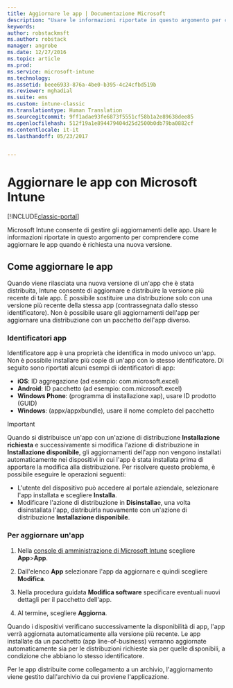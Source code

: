 ```yaml
---
title: Aggiornare le app | Documentazione Microsoft
description: "Usare le informazioni riportate in questo argomento per comprendere come aggiornare le app quando è richiesta una nuova versione."
keywords: 
author: robstackmsft
ms.author: robstack
manager: angrobe
ms.date: 12/27/2016
ms.topic: article
ms.prod: 
ms.service: microsoft-intune
ms.technology: 
ms.assetid: beee6933-876a-4be0-b395-4c24cfbd519b
ms.reviewer: mghadial
ms.suite: ems
ms.custom: intune-classic
ms.translationtype: Human Translation
ms.sourcegitcommit: 9ff1adae93fe6873f5551cf58b1a2e89638dee85
ms.openlocfilehash: 512f19a1e894479404d25d2500b0db79ba0882cf
ms.contentlocale: it-it
ms.lasthandoff: 05/23/2017


---
```


# <a name="update-apps-using-microsoft-intune"></a>Aggiornare le app con Microsoft Intune

[!INCLUDE[classic-portal](../includes/classic-portal.md)]

Microsoft Intune consente di gestire gli aggiornamenti delle app. Usare le informazioni riportate in questo argomento per comprendere come aggiornare le app quando è richiesta una nuova versione.

## <a name="how-to-update-apps"></a>Come aggiornare le app
Quando viene rilasciata una nuova versione di un'app che è stata distribuita, Intune consente di aggiornare e distribuire la versione più recente di tale app. È possibile sostituire una distribuzione solo con una versione più recente della stessa app (contrassegnata dallo stesso identificatore). Non è possibile usare gli aggiornamenti dell'app per aggiornare una distribuzione con un pacchetto dell'app diverso.

### <a name="app-identifiers"></a>Identificatori app
Identificatore app è una proprietà che identifica in modo univoco un'app. Non è possibile installare più copie di un'app con lo stesso identificatore. Di seguito sono riportati alcuni esempi di identificatori di app:

- **iOS**: ID aggregazione (ad esempio: com.microsoft.excel)
- **Android**: ID pacchetto (ad esempio: com.microsoft.excel)
- **Windows Phone**: (programma di installazione xap), usare ID prodotto (GUID)
- **Windows**: (appx/appxbundle), usare il nome completo del pacchetto



> [!IMPORTANT]
> Quando si distribuisce un'app con un'azione di distribuzione **Installazione richiesta** e successivamente si modifica l'azione di distribuzione in **Installazione disponibile**, gli aggiornamenti dell'app non vengono installati automaticamente nei dispositivi in cui l'app è stata installata prima di apportare la modifica alla distribuzione. Per risolvere questo problema, è possibile eseguire le operazioni seguenti:
>
> -   L'utente del dispositivo può accedere al portale aziendale, selezionare l'app installata e scegliere **Installa**.
> -   Modificare l'azione di distribuzione in **Disinstalla**e, una volta disinstallata l'app, distribuirla nuovamente con un'azione di distribuzione **Installazione disponibile**.

### <a name="to-update-an-app"></a>Per aggiornare un'app

1.  Nella [console di amministrazione di Microsoft Intune](https://manage.microsoft.com) scegliere **App**&gt;**App**.

2.  Dall'elenco **App** selezionare l'app da aggiornare e quindi scegliere **Modifica**.

3.  Nella procedura guidata **Modifica software** specificare eventuali nuovi dettagli per il pacchetto dell'app.

4.  Al termine, scegliere **Aggiorna**.

Quando i dispositivi verificano successivamente la disponibilità di app, l'app verrà aggiornata automaticamente alla versione più recente.
Le app installate da un pacchetto (app line-of-business) verranno aggiornate automaticamente sia per le distribuzioni richieste sia per quelle disponibili, a condizione che abbiano lo stesso identificatore.

Per le app distribuite come collegamento a un archivio, l'aggiornamento viene gestito dall'archivio da cui proviene l'applicazione.

